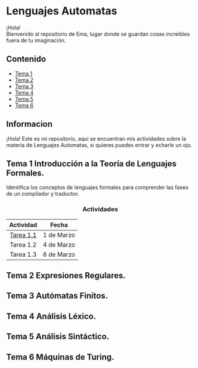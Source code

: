 # Lenguajes Automatas

¡Hola! <br>Bienvenido al repositorio de Ema, lugar donde se guardan cosas increibles fuera de tu imaginación.

## Contenido

- [Tema 1](#tema-1-introducción-a-la-teoría-de-lenguajes-formales)
- [Tema 2](#tema-2-expresiones-regulares)
- [Tema 3](#tema-3-autómatas-finitos)
- [Tema 4](#tema-4-análisis-léxico)
- [Tema 5](#tema-5-análisis-sintáctico)
- [Tema 6](#tema-6-máquinas-de-turing)

## Informacion

¡Hola! Este es mi repositorio, aqui se encuentran mis actividades sobre la materia de Lenguajes Automatas, si quieres puedes entrar y echarle un ojo.  

## Tema 1 Introducción a la Teoría de Lenguajes Formales.

Identifica los conceptos de lenguajes formales para comprender las fases de un compilador y traductor.
<center>

### Actividades

| Actividad |  Fecha | 
|:--------------:|:--------------:|
| [Tarea 1.1](https://github.com/Emasaurio/Lenguajes-Aut-matas/blob/master/Lenguajes%20Automatas/Tema%201/Actividad%201.1.pdf)    | 1 de Marzo   | 
| Tarea 1.2    | 4 de Marzo   | 
| Tarea 1.3    | 6 de Marzo   | 
</center>

## Tema 2 Expresiones Regulares.

## Tema 3 Autómatas Finitos.

## Tema 4 Análisis Léxico.

## Tema 5 Análisis Sintáctico.

## Tema 6 Máquinas de Turing.

